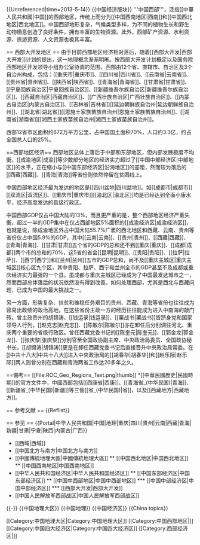 {{Unreferenced|time=2013-5-14}}
{{中国经济版块}}
'''中国西部'''，泛指[[中華人民共和國|中国]]的西部地区，传统上而分为[[中国西南地区|西南]]和[[中国西北地区|西北地区]]。中国西部地形复杂，气候类型多样，为不同的植物生长和野生动物栖息创造了良好条件，拥有丰富的生物资源。此外，西部矿产资源、水利资源、旅游资源、人文资源也极其丰富。


== 西部大开发地区 ==
由于目前西部地区经济相对落后，随着[[西部大开发|西部大开发]]计划的提出，这一地理概念渐渐明晰。按西部大开发计划概定以及国务院西部地区开发领导小组办公室协调的范围，西部由12个省、直辖市、自治区及3个自治州构成，包括：[[重庆市|重庆市]]、[[四川省|四川省]]、[[云南省|云南省]]、[[贵州省|贵州省]]、[[陕西省|陕西省]]、[[青海省|青海省]]、[[甘肃省|甘肃省]]、[[宁夏回族自治区|宁夏回族自治区]]、[[新疆维吾尔族自治区|新疆维吾尔族自治区]]、[[西藏自治区|西藏自治区]]、[[广西壮族自治区|广西壮族自治区]]、[[内蒙古自治区|内蒙古自治区]]、[[吉林省|吉林省]][[延边朝鲜族自治州|延边朝鲜族自治州]]、[[湖北省|湖北省]][[恩施土家族苗族自治州|恩施土家族苗族自治州]]、[[湖南省|湖南省]][[湘西土家族苗族自治州|湘西土家族苗族自治州]]。

西部12省市区面积约672万平方公里，占中国国土面积70%，人口约3.3亿，约占全国总人口的25%。

==西部地区经济==
西部地区总体上落后于中部和东部地区，但内部发展极度不均衡，[[成渝地区|成渝]]等少数部分地区的经济实力超过了[[中国中部经济区|中部地区]]的水平，正在缩小与[[中国东部经济区|沿海地区]]的差距，然而较为落后的[[西藏|西藏]]、[[青海|青海]]等省份则依然停留在贫困线上。

中国西部地区经济最为发达的地区是[[四川盆地|四川盆地]]。如[[成都市|成都市]][[双流区|双流区]]、[[重庆市|重庆市]][[渝北区|渝北区]]均是已经达到全面小康水平，经济高度发达的县级行政区。

中国西部GDP仅占中国大陆的13%，而且更严重的是，整个西部地区经济严重失衡，超过一半的GDP集中在仅占西部地区5%面积的[[成渝经济区|成渝经济区]]，也就是说，除成渝地区外占中国大陆55.7%广袤的西北地区和西藏、云南、贵州等省份仅占中国5.9%的GDP，其中[[云南|云南]]、[[贵州|贵州]]、[[西藏|西藏]]、[[青海|青海]]、[[甘肃|甘肃]]五个省的GDP的总和还不到[[重庆|重庆]]、[[成都|成都]]两个市的总和的70%，这5省的省会[[昆明|昆明]]、[[贵阳|贵阳]]、[[拉萨|拉萨]]、[[西宁|西宁]]和[[兰州|兰州]]五市的GDP总和，尚不及[[重庆主城区|重庆主城区]]核心区九个区，其中贵阳、拉萨、西宁和兰州全市的GDP甚至不及成都或重庆经济实力最强的一个县。虽成都与重庆主城区已经成为了中国最发达城市之一，然而西部总体落后的状况依然没有得到改善。如何处理西部，尤其是西北与西藏问题，已成为中国的最大挑战之一。

另一方面，形势复杂、扶贫和维稳任务艰巨的贵州、西藏、青海等省份也往往成为容易出政绩的政治高地，在这些省份主政一方的经历往往能成为进入中南海的敲门砖。曾主政贵州的胡锦涛、[[钱运录|钱运录]]、[[栗战书|栗战书]]皆跻身党和国家领导人行列，[[赵克志|赵克志]]、[[陈敏尔|陈敏尔]]亦在卸任后分别调往河北、重庆两个重要的省级行政区。曾任西藏党委书记的[[陈奎元|陈奎元]]、[[郭金龙|郭金龙]]、[[张庆黎|张庆黎]]分别官至全国政协副主席、中央政治局委员、全国政协秘书长，[[胡锦涛|胡锦涛]]更是在卸任西藏党委书记后直接晋升中央政治局常委。在[[中共十八大|中共十八大]]进入中央政治局的[[胡春华|胡春华]]和[[赵乐际|赵乐际]]两人则曾分别在西藏和青海两省工作达20多年之久。

==備考==
[[File:ROC_Geo_Regions_Text.png|thumb]]
*[[中華民國歷史|民國時期]]的官方文件中，中國西部包括[[西康省|西康]]、[[青海省_(中华民国)|青海]]、[[新疆省_(中华民国)|新疆]]等三個[[省_(中华民国)|省]]，以及[[西藏地方|西藏地方]]。

== 参考文献 ==
{{Reflist}}

== 参见 ==
{{Portal|中华人民共和国|中国|地理|重庆|四川|贵州|云南|西藏|青海|新疆|甘肃|宁夏|陕西|内蒙古|广西}}
* [[西域|西域]]
* [[中国北方与南方|中国北方与南方]]
* [[中國傳統地理大區|中國傳統地理大區]]
** [[中国西北地区|中国西北地区]]
** [[中国西南地区|中国西南地区]]
* [[中华人民共和国经济区|中华人民共和国经济区]]
** [[中国东部经济区|中国东部经济区]]
** [[中国中西部地区|中国中西部地区]]
*** [[中国中部经济区|中国中部经济区]]
*** [[西部大开发|西部大开发]]
* [[中国人民解放军西部战区|中国人民解放军西部战区]]

{{-}}
{{中国地理大区}}
{{中国地理}}
{{中国经济区}}
{{China topics}}

[[Category:中国地理大区|Category:中国地理大区]]
[[Category:中国西部地区|]]
[[Category:中国四大经济区|Category:中国四大经济区]]
[[Category:西部经济区|]]